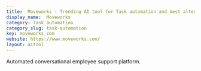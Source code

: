 ```yaml
---
title:  Moveworks - Trending AI tool for Task automation and best alternatives
display_name:  Moveworks
category: Task automation
category_slug: task-automation
key: moveworks_com
website: https://www.moveworks.com/
layout: aitool
---
```


Automated conversational employee support platform.
